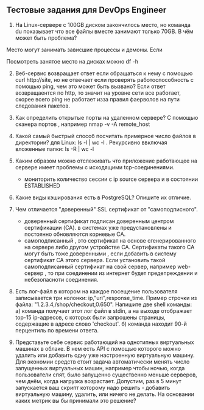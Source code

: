 ## Тестовые задания для DevOps Engineer

1. На Linux-сервере с 100GB диском закончилось место, но команда du показывает что все файлы вместе занимают только 70GB. В чём может быть проблема?
  
  Место могут занимать зависшие процессы и демоны.  Если 
  
  Посмотреть занятое место на дисках можно 
  df -h
  

2. Веб-сервис возвращает ответ если обращаться к нему с помощью curl http://site, но не отвечает если проверять работоспособность с помощью ping, чем это может быть вызвано?
   Если ответ возвращаентся по http, то значит на уровне сети все работает, скорее всего ping не работает изза правил фаерволов на пути следования пакетов.

3. Как определить открытые порты на удаленном сервере?
   С помощью сканера портов , например
   nmap -v -A remote_host

4. Какой самый быстрый способ посчитать примерное число файлов в директории?
   для Linux: ls -l | wc -l . Рекурсивно ввключая вложенные папки: ls -R | wc -l

5. Каким образом можно отслеживать что приложение работающее на сервере имеет проблемы с исходящими tcp-соединениями.
   - мониторить количество сессии c ip source   сервера и в состоянии ESTABLISHED 

6. Какие виды кэширования есть в PostgreSQL? Опишите их отличие.

7. Чем отличается "доверенный" SSL сертификат от "самоподписного".
   - доверенный сертификат подписан доверенным центром сертификации (CA). в системах уже предустановлены и постоянно обновляются корневые CA. 
   - самоподписанный , это сертификат на основе сгенерированного на сервере либо другом устройстве CA. Сертификаты такого CA могут быть тоже доверенными , если
   добавить в систему сертификат CA этого сервера.
    Если установить такой самоподписанный сертификат на свой сервер, например web-сервер ,  то при соединении из интернет будет предепреждении и небезопасноти соединения.

8. Есть лог-файл в котором на каждое посещение пользователя записывается три колонки: ip,"uri",response_time. Пример строчки из файла: "1.2.3.4,/shop/checkout,0.650". 
  Напишите две shell команды: а) команда получает этот лог файл в stdin, а на выходе отображает top-15 ip-адресов, с которых были запрошены страницы, 
  содержащие в адресе слово 'checkout'. б) команда находит 90-й перцентиль по времени ответа.

9. Представьте себе сервис работающий на однотипных виртуальных машинах в облаке. В нем есть API с помощью которого можно удалить или добавить одну уже 
настроенную виртуальную машину. Для экономии средств стоит задача автоматически менять число запущенных виртуальных машин, например чтобы ночью,
 когда пользователи спят, было запущенно существенно меньше серверов, чем днём, когда нагрузка возрастает. Допустим, раз в 5 минут запускается ваш скрипт
 которому надо решить - добавить виртуальную машину, удалить, или ничего не делать. На основании каких метрик вы бы принимали это решение?

